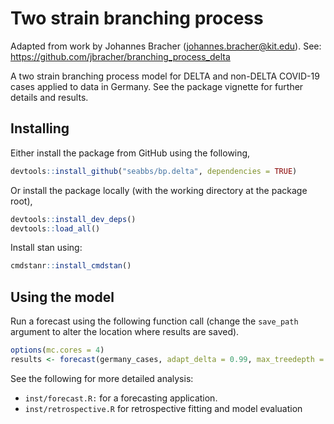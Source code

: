 # Two strain branching process

Adapted from work by Johannes Bracher (johannes.bracher@kit.edu). See: https://github.com/jbracher/branching_process_delta

A two strain branching process model for DELTA and non-DELTA COVID-19 cases applied to data in Germany. See the package vignette for further details and results.


## Installing

Either install the package from GitHub using the following, 

```r
devtools::install_github("seabbs/bp.delta", dependencies = TRUE)
```

Or install the package locally (with the working directory at the package root),

```r
devtools::install_dev_deps()
devtools::load_all()
```

Install stan using:

```r
cmdstanr::install_cmdstan()
```

## Using the model

Run a forecast using the following function call (change the `save_path` argument to alter the location where results are saved).

```r
options(mc.cores = 4)
results <- forecast(germany_cases, adapt_delta = 0.99, max_treedepth = 15)
```

See the following for more detailed analysis:

- `inst/forecast.R:` for a forecasting application.
- `inst/retrospective.R` for retrospective fitting and model evaluation